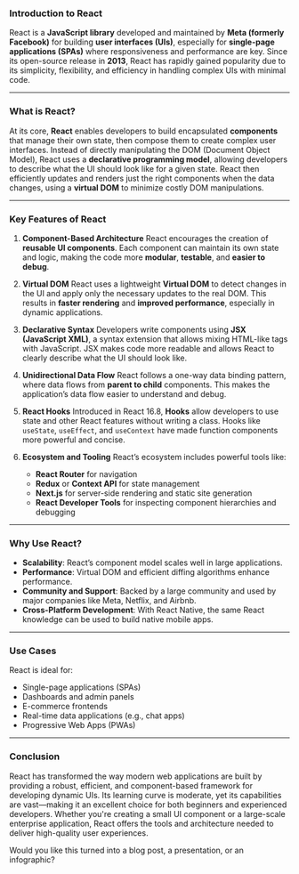### Introduction to React

React is a **JavaScript library** developed and maintained by **Meta (formerly Facebook)** for building **user interfaces (UIs)**, especially for **single-page applications (SPAs)** where responsiveness and performance are key. Since its open-source release in **2013**, React has rapidly gained popularity due to its simplicity, flexibility, and efficiency in handling complex UIs with minimal code.

---

### What is React?

At its core, **React** enables developers to build encapsulated **components** that manage their own state, then compose them to create complex user interfaces. Instead of directly manipulating the DOM (Document Object Model), React uses a **declarative programming model**, allowing developers to describe what the UI should look like for a given state. React then efficiently updates and renders just the right components when the data changes, using a **virtual DOM** to minimize costly DOM manipulations.

---

### Key Features of React

1. **Component-Based Architecture**
   React encourages the creation of **reusable UI components**. Each component can maintain its own state and logic, making the code more **modular**, **testable**, and **easier to debug**.

2. **Virtual DOM**
   React uses a lightweight **Virtual DOM** to detect changes in the UI and apply only the necessary updates to the real DOM. This results in **faster rendering** and **improved performance**, especially in dynamic applications.

3. **Declarative Syntax**
   Developers write components using **JSX (JavaScript XML)**, a syntax extension that allows mixing HTML-like tags with JavaScript. JSX makes code more readable and allows React to clearly describe what the UI should look like.

4. **Unidirectional Data Flow**
   React follows a one-way data binding pattern, where data flows from **parent to child** components. This makes the application’s data flow easier to understand and debug.

5. **React Hooks**
   Introduced in React 16.8, **Hooks** allow developers to use state and other React features without writing a class. Hooks like `useState`, `useEffect`, and `useContext` have made function components more powerful and concise.

6. **Ecosystem and Tooling**
   React’s ecosystem includes powerful tools like:

   * **React Router** for navigation
   * **Redux** or **Context API** for state management
   * **Next.js** for server-side rendering and static site generation
   * **React Developer Tools** for inspecting component hierarchies and debugging

---

### Why Use React?

* **Scalability**: React’s component model scales well in large applications.
* **Performance**: Virtual DOM and efficient diffing algorithms enhance performance.
* **Community and Support**: Backed by a large community and used by major companies like Meta, Netflix, and Airbnb.
* **Cross-Platform Development**: With React Native, the same React knowledge can be used to build native mobile apps.

---

### Use Cases

React is ideal for:

* Single-page applications (SPAs)
* Dashboards and admin panels
* E-commerce frontends
* Real-time data applications (e.g., chat apps)
* Progressive Web Apps (PWAs)

---

### Conclusion

React has transformed the way modern web applications are built by providing a robust, efficient, and component-based framework for developing dynamic UIs. Its learning curve is moderate, yet its capabilities are vast—making it an excellent choice for both beginners and experienced developers. Whether you're creating a small UI component or a large-scale enterprise application, React offers the tools and architecture needed to deliver high-quality user experiences.

Would you like this turned into a blog post, a presentation, or an infographic?
